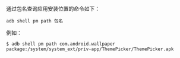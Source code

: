通过包名查询应用安装位置的命令如下：

```shell
adb shell pm path 包名
```

例如：

```shell
$ adb shell pm path com.android.wallpaper
package:/system/system_ext/priv-app/ThemePicker/ThemePicker.apk
```

